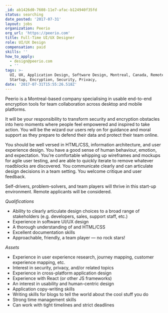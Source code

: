 ```yaml
---
_id: ab1426d0-7608-11e7-afac-b124940f35fd
status: searching
date_posted: '2017-07-31'
layout: jobs
organization: Peerio
org_url: 'https://peerio.com'
title: Full-Time UI/UX Designer
role: UI/UX Design
compensation: paid
skills: ''
how_to_apply:
  - design@peerio.com
  - ''
tags: >-
  UI, UX, Application Design, Software Design, Montreal, Canada, Remote,
  Startup, Encryption, Security, Privacy,
date: '2017-07-31T15:55:26.518Z'
---
```

Peerio is a Montreal-based company specialising in usable end-to-end encryption tools for team collaboration across desktop and mobile platforms.

It will be your responsibility to transform security and encryption obstacles into hero moments where people feel empowered and inspired to take action. You will be the wizard our users rely on for guidance and moral support as they prepare to defend their data and protect their team online.

You should be well versed in HTML/CSS, information architecture, and user experience design. You have a good sense of human behaviour, emotion, and expectation. You’re comfortable whipping up wireframes and mockups for agile user testing, and are able to quickly iterate to remove whatever roadblocks are discovered. You communicate clearly and can articulate design decisions in a team setting. You welcome critique and user feedback.

Self-drivers, problem-solvers, and team players will thrive in this start-up environment. Remote applicants will be considered.

*Qualifications*
- Ability to clearly articulate design choices to a broad range of stakeholders (e.g. developers, sales, support staff, etc.)
- Experience in software UI/UX design
- A thorough understanding of and HTML/CSS
- Excellent documentation skills
- Approachable, friendly, a team player — no rock stars!

*Assets*
- Experience in user experience research, journey mapping, customer experience mapping, etc.
- Interest in security, privacy, and/or related topics
- Experience in cross-platform application design
- Experience with React (or other JS frameworks)
- An interest in usability and human-centric design
- Application copy-writing skills
- Writing skills for blogs to tell the world about the cool stuff you do
- Strong time management skills
- Can work with tight timelines and strict deadlines
